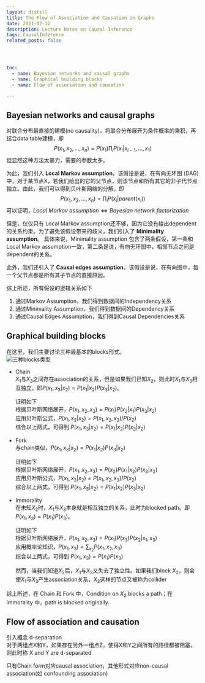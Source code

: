 ```yaml
---
layout: distill
title: The Flow of Association and Causation in Graphs
date: 2021-07-12
description: Lecture Notes on Causal Inference
tags: CausalInference
related_posts: false




toc:
  - name: Bayesian networks and causal graphs
  - name: Graphical building blocks
  - name: Flow of association and causation

---
```



## Bayesian networks and causal graphs

对联合分布最直接的建模(no causality)，将联合分布展开为条件概率的乘积，再结合data table建模，即
$$P(x_1,x_2,...,x_n) = P(x_1)\prod_iP(x_i\vert x_{i-1},...,x_1)$$
但显然这种方法太暴力，需要的参数太多。

为此，我们引入 **Local Markov assumption**，该假设是说，在有向无环图 (DAG)中，对于某节点X，若我们给出的它的父节点，则该节点和所有其它的非子代节点独立。由此，我们可以得到贝叶斯网络的分解，即
$$P(x_1,x_2,...,x_n) = \prod_iP(x_i\vert parent(x_i))$$
可以证明，$Local\ Markov\ assumption \Longleftrightarrow Bayesian\ network\  factorization$

但是，仅仅只有 Local Markov assumption还不够，因为它没有给出dependent的关系约束。为了避免该假设带来的歧义，我们引入了 **Minimality assumption**。 具体来说，Minimality assumption 包含了两条假设，第一条和Local Markov assumption一致，第二条是说，有向无环图中，相邻节点之间是dependent的关系。

此外，我们还引入了 **Causal edges assumption**，该假设是说，在有向图中，每一个父节点都是所有其子节点的直接原因。

综上所述，所有假设的逻辑关系如下
1. 通过Markov Assumption，我们得到数据间的Independency关系
2. 通过Minimality Assumption，我们得到数据间的Dependency关系
3. 通过Causal Edges Assumption，我们得到Causal Dependencies关系


## Graphical building blocks
在这里，我们主要讨论三种最基本的blocks形式。  
![](/images/ICI_lec3_1.JPG "三种blocks类型")

* Chain  
  $X_1$与$X_3$之间存在association的关系，但是如果我们已知$X_2$，则此时$X_1$与$X_3$相互独立，即$P(x_1, x_3 \vert x_2) = P(x_1 \vert x_2) P(x_3 \vert x_2)$。
  
  证明如下  
  根据贝叶斯网络展开，$P(x_1,x_2,x_3) = P(x_1)P(x_2 \vert x_1)P(x_3 \vert x_2)$  
  应用贝叶斯公式，$P(x_1, x_3 \vert x_2) = P(x_1, x_2, x_3)/P(x_2)$  
  综合以上两式，可得到 $P(x_1, x_3 \vert x_2) = P(x_1 \vert x_2) P(x_3 \vert x_2)$

* Fork  
  与chain类似，$P(x_1, x_3 \vert x_2) = P(x_1 \vert x_2) P(x_3 \vert x_2)$

  证明如下  
  根据贝叶斯网络展开，$P(x_1,x_2,x_3) = P(x_2)P(x_1 \vert x_2)P(x_3 \vert x_2)$  
  应用贝叶斯公式，$P(x_1, x_3 \vert x_2) = P(x_1, x_2, x_3)/P(x_2)$  
  综合以上两式，可得到 $P(x_1, x_3 \vert x_2) = P(x_1 \vert x_2) P(x_3 \vert x_2)$  

* Immorality  
  在未知$X_2$时，$X_1$与$X_3$本身就是相互独立的关系，此时为blocked path。即 $P(x_1,x_3) = P(x_1)P(x_3)$。

  证明如下  
  根据贝叶斯网络展开，$P(x_1,x_2,x_3) = P(x_1)P(x_3)P(x_2 \vert x_1,x_3)$  
  应用概率论知识，$P(x_1, x_3) = \sum_{x_2}P(x_1,x_2,x_3)$  
  综合以上两式，可得到 $P(x_1, x_3) = P(x_1)P(x_3)$
  

  然而，当我们知道$X_2$后，$X_1$与$X_3$又失去了独立性。如果我们block $X_2$，则会使$X_1$与$X_3$产生association关系，$X_2$这样的节点又被称为collider


综上所述，在 Chain 和 Fork 中，Condition on $X_2$ blocks a path；在 Immorality 中，path is blocked originally.


## Flow of association and causation
引入概念 d-separation  
对于两组点X和Y，如果存在另外一组点Z，使得X和Y之间所有的路径都被阻塞，则此时称 X and Y are d-separated  

只有Chain form对应causal association，其他形式对应non-causal association(如 confounding association)




